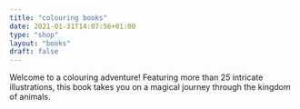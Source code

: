 ```yaml
---
title: "colouring books"
date: 2021-01-31T14:07:56+01:00
type: "shop"
layout: "books"
draft: false
---
```


Welcome to a colouring adventure! Featuring more than 25 intricate illustrations, this book takes you on a magical journey through the kingdom of animals.